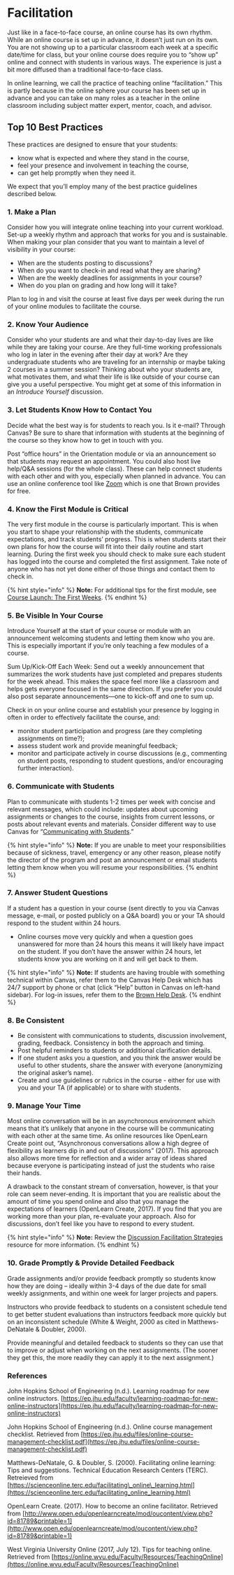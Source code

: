 # Facilitation

Just like in a face-to-face course, an online course has its own rhythm. While an online course is set up in advance, it doesn’t just run on its own. You are not showing up to a particular classroom each week at a specific date/time for class, but your online course does require you to “show up” online and connect with students in various ways. The experience is just a bit more diffused than a traditional face-to-face class.

In online learning, we call the practice of teaching online “facilitation.” This is partly because in the online sphere your course has been set up in advance and you can take on many roles as a teacher in the online classroom including subject matter expert, mentor, coach, and advisor.

## Top 10 Best Practices

These practices are designed to ensure that your students: 

* know what is expected and where they stand in the course,
* feel your presence and involvement in teaching the course, 
* can get help promptly when they need it.

We expect that you’ll employ many of the best practice guidelines described below.

### 1. Make a Plan

Consider how you will integrate online teaching into your current workload. Set-up a weekly rhythm and approach that works for you and is sustainable. When making your plan consider that you want to maintain a level of visibility in your course: 

* When are the students posting to discussions? 
* When do you want to check-in and read what they are sharing? 
* When are the weekly deadlines for assignments in your course? 
* When do you plan on grading and how long will it take?

Plan to log in and visit the course at least five days per week during the run of your online modules to facilitate the course.

### 2. Know Your Audience

Consider who your students are and what their day-to-day lives are like while they are taking your course. Are they full-time working professionals who log in later in the evening after their day at work? Are they undergraduate students who are traveling for an internship or maybe taking 2 courses in a summer session? Thinking about who your students are, what motivates them, and what their life is like outside of your course can give you a useful perspective. You might get at some of this information in an _Introduce Yourself_ discussion.

### 3. Let Students Know How to Contact You

Decide what the best way is for students to reach you. Is it e-mail? Through Canvas? Be sure to share that information with students at the beginning of the course so they know how to get in touch with you.  

Post “office hours” in the Orientation module or via an announcement so that students may request an appointment. You could also host live help/Q&A sessions \(for the whole class\). These can help connect students with each other and with you, especially when planned in advance. You can use an online conference tool like [Zoom](https://brown.zoom.us/) which is one that Brown provides for free.

### 4. Know the First Module is Critical

The very first module in the course is particularly important. This is when you start to shape your relationship with the students, communicate expectations, and track students’ progress. This is when students start their own plans for how the course will fit into their daily routine and start learning. During the first week you should check to make sure each student has logged into the course and completed the first assignment. Take note of anyone who has not yet done either of those things and contact them to check in. 

{% hint style="info" %}
**Note:** For additional tips for the first module, see [Course Launch: The First Weeks]().
{% endhint %}

### 5. Be Visible In Your Course

Introduce Yourself at the start of your course or module with an announcement welcoming students and letting them know who you are. This is especially important if you’re only teaching a few modules of a course.

Sum Up/Kick-Off Each Week: Send out a weekly announcement that summarizes the work students have just completed and prepares students for the week ahead. This makes the space feel more like a classroom and helps gets everyone focused in the same direction. If you prefer you could also post separate announcements—one to kick-off and one to sum up.

Check in on your online course and establish your presence by logging in often in order to effectively facilitate the course, and: 

* monitor student participation and progress \(are they completing assignments on time?\); 
* assess student work and provide meaningful feedback; 
* monitor and participate actively in course discussions \(e.g., commenting on student posts, responding to student questions, and/or encouraging further interaction\).

### 6. Communicate with Students

Plan to communicate with students 1-2 times per week with concise and relevant messages, which could include: updates about upcoming assignments or changes to the course, insights from current lessons, or posts about relevant events and materials. Consider different way to use Canvas for “[Communicating with Students](https://brown-sps-online.gitbook.io/facultyguide/working-in-canvas/communications).”

{% hint style="info" %}
**Note:** If you are unable to meet your responsibilities because of sickness, travel, emergency or any other reason, please notify the director of the program and post an announcement or email students letting them know when you will resume your responsibilities.
{% endhint %}

### 7. Answer Student Questions

If a student has a question in your course \(sent directly to you via Canvas message, e-mail, or posted publicly on a Q&A board\) you or your TA should respond to the student within 24 hours.

* Online courses move very quickly and when a question goes unanswered for more than 24 hours this means it will likely have impact on the student. If you don’t have the answer within 24 hours, let students know you are working on it and will get back to them.

{% hint style="info" %}
**Note:** If students are having trouble with something technical within Canvas, refer them to the Canvas Help Desk which has 24/7 support by phone or chat \(click “Help” button in Canvas on left-hand sidebar\). For log-in issues, refer them to the [Brown Help Desk](https://it.brown.edu/get-help).
{% endhint %}

### 8. Be Consistent

* Be consistent with communications to students, discussion involvement, grading, feedback. Consistency in both the approach and timing.
* Post helpful reminders to students or additional clarification details.
* If one student asks you a question, and you think the answer would be useful to other students, share the answer with everyone \(anonymizing the original asker’s name\).
* Create and use guidelines or rubrics in the course - either for use with you and your TA \(if applicable\) or to share with students.

### 9. Manage Your Time

Most online conversation will be in an asynchronous environment which means that it’s unlikely that anyone in the course will be communicating with each other at the same time. As online resources like OpenLearn Create point out, “Asynchronous conversations allow a high degree of flexibility as learners dip in and out of discussions” \(2017\). This approach also allows more time for reflection and a wider array of ideas shared because everyone is participating instead of just the students who raise their hands.

A drawback to the constant stream of conversation, however, is that your role can seem never-ending. It is important that you are realistic about the amount of time you spend online and also that you manage the expectations of learners \(OpenLearn Create, 2017\). If you find that you are working more than your plan, re-evaluate your approach. Also for discussions, don’t feel like you have to respond to every student. 

{% hint style="info" %}
**Note:** Review the [Discussion Facilitation Strategies](https://brown-sps-online.gitbook.io/facultyguide/teaching-online/discussion-facilitation) resource for more information.
{% endhint %}

### 10. Grade Promptly & Provide Detailed Feedback

Grade assignments and/or provide feedback promptly so students know how they are doing – ideally within 3-4 days of the due date for small weekly assignments, and within one week for larger projects and papers.

Instructors who provide feedback to students on a consistent schedule tend to get better student evaluations than instructors feedback more quickly but on an inconsistent schedule \(White & Weight, 2000 as cited in Matthews-DeNatale & Doubler, 2000\).

Provide meaningful and detailed feedback to students so they can use that to improve or adjust when working on the next assignments. \(The sooner they get this, the more readily they can apply it to the next assignment.\)

### References

John Hopkins School of Engineering \(n.d.\). Learning roadmap for new online instructors. [https://ep.jhu.edu/faculty/learning-roadmap-for-new-online-instructors](https://ep.jhu.edu/faculty/learning-roadmap-for-new-online-instructors)  

John Hopkins School of Engineering \(n.d.\). Online course management checklist. Retrieved from [https://ep.jhu.edu/files/online-course-management-checklist.pdf](https://ep.jhu.edu/files/online-course-management-checklist.pdf)

Matthews-DeNatale, G. & Doubler, S. \(2000\). Facilitating online learning: Tips and suggestions. Technical Education Research Centers \(TERC\). Retreieved from [https://scienceonline.terc.edu/facilitating\_online\_learning.html](https://scienceonline.terc.edu/facilitating_online_learning.html)

OpenLearn Create. \(2017\). How to become an online facilitator. Retrieved from [http://www.open.edu/openlearncreate/mod/oucontent/view.php?id=81789&printable=1](http://www.open.edu/openlearncreate/mod/oucontent/view.php?id=81789&printable=1)

West Virginia University Online \(2017, July 12\). Tips for teaching online. Retrieved from [https://online.wvu.edu/Faculty/Resources/TeachingOnline](https://online.wvu.edu/Faculty/Resources/TeachingOnline)  


